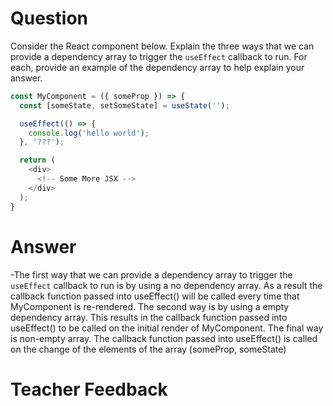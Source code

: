 # Question

Consider the React component below. Explain the three ways that we can provide a dependency array to trigger the `useEffect` callback to run. For each, provide an example of the dependency array to help explain your answer.

```js
const MyComponent = ({ someProp }) => {
  const [someState, setSomeState] = useState('');

  useEffect(() => {
    console.log('hello world');
  }, '???');

  return (
    <div>
      <!-- Some More JSX -->
    </div>
  );
}
```

# Answer

-The first way that we can provide a dependency array to trigger the `useEffect` callback to run is by using a no dependency array. As a result the callback function passed into useEffect() will be called every time that MyComponent is re-rendered. The second way is by using a empty dependency array. This results in the callback function passed into useEffect() to be called on the initial render of MyComponent. The final way is non-empty array. The callback function passed into useEffect() is called on the change of the elements of the array (someProp, someState)



# Teacher Feedback
